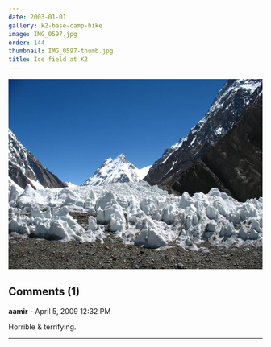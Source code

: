 ```yaml
---
date: 2003-01-01
gallery: k2-base-camp-hike
image: IMG_0597.jpg
order: 144
thumbnail: IMG_0597-thumb.jpg
title: Ice field at K2
---
```


![Ice field at K2](./IMG_0597.jpg)

<div id="comments">

## Comments (1)

**aamir** - April  5, 2009 12:32 PM

Horrible & terrifying.

---

</div>